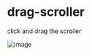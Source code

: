 # drag-scroller
click and drag the scroller


![image](https://user-images.githubusercontent.com/104693230/215935203-ae54e9a4-a4fd-4614-9959-0f1c9459fff9.png)
